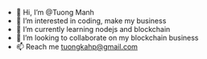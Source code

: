 - 👋 Hi, I’m @Tuong Manh
- 👀 I’m interested in coding, make my business
- 🌱 I’m currently learning nodejs and blockchain
- 💞️ I’m looking to collaborate on my blockchain business
- 📫 Reach me tuongkahp@gmail.com

<!---
tuongkahp/tuongkahp is a ✨ special ✨ repository because its `README.md` (this file) appears on your GitHub profile.
You can click the Preview link to take a look at your changes.
--->
